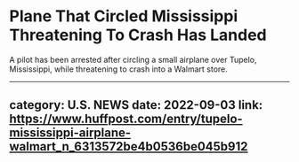 # Plane That Circled Mississippi Threatening To Crash Has Landed

A pilot has been arrested after circling a small airplane over Tupelo, Mississippi, while threatening to crash into a Walmart store.

---
category: U.S. NEWS
date: 2022-09-03
link: https://www.huffpost.com/entry/tupelo-mississippi-airplane-walmart_n_6313572be4b0536be045b912
---
